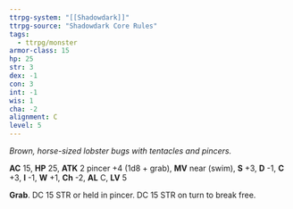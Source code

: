 ```yaml
---
ttrpg-system: "[[Shadowdark]]"
ttrpg-source: "Shadowdark Core Rules"
tags:
  - ttrpg/monster
armor-class: 15
hp: 25
str: 3
dex: -1
con: 3
int: -1
wis: 1
cha: -2
alignment: C
level: 5
---
```


_Brown, horse-sized lobster bugs with tentacles and pincers._

**AC** 15, **HP** 25, **ATK** 2 pincer +4 (1d8 + grab), **MV** near (swim), **S** +3, **D** -1, **C** +3, **I** -1, **W** +1, **Ch** -2, **AL** C, **LV** 5

**Grab**. DC 15 STR or held in pincer. DC 15 STR on turn to break free.


